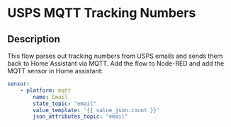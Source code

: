 # USPS MQTT Tracking Numbers


## Description

This flow parses out tracking numbers from USPS emails and sends them back to Home Assistant via MQTT. Add the flow to Node-RED and add the MQTT sensor in Home assistant:

```yaml
sensor:
    - platform: mqtt
        name: Email
        state_topic: "email"
        value_template: '{{ value_json.count }}'
        json_attributes_topic: "email"
```

